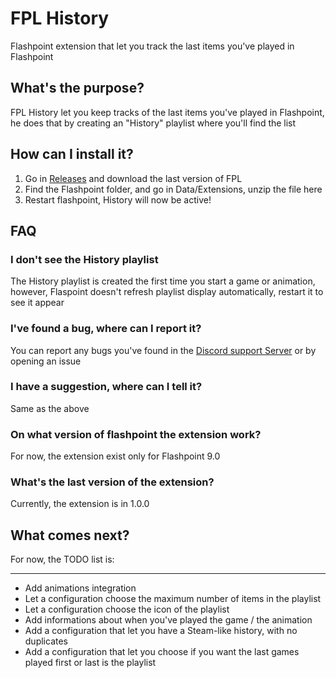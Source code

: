 # FPL History

Flashpoint extension that let you track the last items you've played in Flashpoint

## What's the purpose?
FPL History let you keep tracks of the last items you've played in Flashpoint, he does that by creating an "History" playlist where you'll find the list

## How can I install it?
1. Go in [Releases](https://github.com/LeShaps/FPL-History/releases) and download the last version of FPL
2. Find the Flashpoint folder, and go in Data/Extensions, unzip the file here
3. Restart flashpoint, History will now be active!

## FAQ
### I don't see the History playlist
The History playlist is created the first time you start a game or animation, however, Flaspoint doesn't refresh playlist display automatically, restart it to see it appear

### I've found a bug, where can I report it?
You can report any bugs you've found in the [Discord support Server](https://discord.gg/8PguZnEemW) or by opening an issue

### I have a suggestion, where can I tell it?
Same as the above

### On what version of flashpoint the extension work?
For now, the extension exist only for Flashpoint 9.0

### What's the last version of the extension?
Currently, the extension is in 1.0.0

## What comes next?
For now, the TODO list is:
***
* Add animations integration
* Let a configuration choose the maximum number of items in the playlist
* Let a configuration choose the icon of the playlist
* Add informations about when you've played the game / the animation
* Add a configuration that let you have a Steam-like history, with no duplicates
* Add a configuration that let you choose if you want the last games played first or last is the playlist